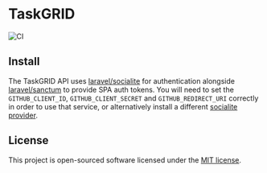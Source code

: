 # TaskGRID

![CI](https://github.com/carbontwelve/task-grid/workflows/Laravel/badge.svg?branch=main)

## Install

The TaskGRID API uses [laravel/socialite](https://laravel.com/docs/8.x/socialite) for authentication alongside [laravel/sanctum](https://laravel.com/docs/8.x/sanctum) to provide SPA auth tokens. You will need to set the `GITHUB_CLIENT_ID`, `GITHUB_CLIENT_SECRET` and `GITHUB_REDIRECT_URI` correctly in order to use that service, or alternatively install a different [socialite provider](https://socialiteproviders.com/).

## License

This project is open-sourced software licensed under the [MIT license](https://opensource.org/licenses/MIT).
